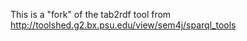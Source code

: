 This is a "fork" of the tab2rdf tool from http://toolshed.g2.bx.psu.edu/view/sem4j/sparql_tools 




